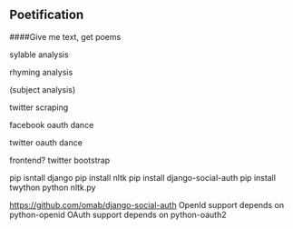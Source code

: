 Poetification
----

####Give me text, get poems



sylable analysis

rhyming analysis

(subject analysis)

twitter scraping

facebook oauth dance

twitter oauth dance

frontend? twitter bootstrap


pip isntall django
pip install nltk
pip install django-social-auth
pip install twython
python nltk.py



https://github.com/omab/django-social-auth
OpenId support depends on python-openid
OAuth support depends on python-oauth2



